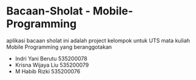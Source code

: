 # Bacaan-Sholat - Mobile-Programming

aplikasi bacaan sholat ini adalah project kelompok untuk UTS mata kuliah Mobile Programming 
yang beranggotakan 
- Indri Yani Berutu 535200078
- Krisna Wijaya Liu 535200079
- M Habib Rizki 535200076
